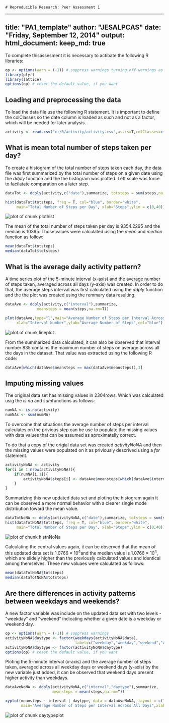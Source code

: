    # Reproducible Research: Peer Assessment 1
---
title: "PA1_template"
author: "JESALPCAS"
date: "Friday, September 12, 2014"
output:
  html_document:
    keep_md: true
---

To complete thisassesment it is necessary to actibate the following R libraries:

```r
op <- options(warn = (-1)) # suppress warnings turning off warnings as I still runing 3.0 version of R
library(plyr)
library(lattice)
options(op) # reset the default value, if you want 
```

## Loading and preprocessing the data
To load the data file use the following R statement. It is important to define the colClasses so the date column is loaded as such and not as a factor, which will be needed for later analysis.


```r
activity <- read.csv("c:/R/activity/activity.csv",as.is=T,colClasses=c("integer","Date","integer"))
```

## What is mean total number of steps taken per day?

To create a histogram of the total number of steps taken each day, the data file was first summarized by the total number of steps on a given date using the *ddply* function and the the histogram was plotted. Left scale was force to facilatate comparation on a later step.



```r
dataTot <- ddply(activity,c("date"),summarize, totsteps = sum(steps,na.rm=T))

hist(dataTot$totsteps, freq = T, col="blue", border="white",
     main="Total Number of Steps per Day", xlab="Steps",ylim = c(0,40))
```

![plot of chunk plothist](figure/plothist.png) 



The mean of the total number of steps taken per day is 9354.2295 and the median is 10395. Those values were calculated using the *mean* and *median* function as follow:


```r
mean(dataTot$totsteps)
median(dataTot$totsteps)
```

## What is the average daily activity pattern?

A time series plot of the 5-minute interval (x-axis) and the average number of steps taken, averaged across all days (y-axis) was created. In order to do that, the average steps interval was first calculated using the *ddply* function and the the plot was created using the remmary data resulting. 


```r
dataAve <- ddply(activity,c("interval"),summarize,
              meansteps = mean(steps,na.rm=T))

plot(dataAve,type="l",main="Average Number of Steps per Interval Across All Days",
     xlab="Interval Number",ylab="Average Number of Steps",col="blue")
```

![plot of chunk lineplot](figure/lineplot.png) 


From the summarized data calculated, it can also be observed that interval number 835 contains the maximum number of steps on average across all the days in the dataset. That value was extracted using the following R code:


```r
dataAve[which(dataAve$meansteps == max(dataAve$meansteps)),1]
```


## Imputing missing values



The original data set has missing values in 2304rows.  Which was calculated usig the *is.na* and *sum*functions as follows:


```r
numNA <- is.na(activity)
numNAs <- sum(numNA)
```

To overcome that situations the average number of steps per interval calculates on the privious step can be use to populate the missing values with data values that can be assumed as aproximatelly correct. 

To do that a copy of the origial data set was created *activityNoNA* and then the missing values were populated on it as priviously descrived using a *for* statement.


```r
activityNoNA <- activity
for(i in 1:nrow(activityNoNA)){
    if(numNA[i,1]){
        activityNoNA$steps[i] <- dataAve$meansteps[which(dataAve$interval == activityNoNA$interval[i])]
    }    
}
```

Summarizing this new updated data set and ploting the histogram again it can be observed a more normal behavior with a clearer single mode distribution toward the mean value.  


```r
dataTotNoNA <- ddply(activityNoNA,c("date"),summarize, totsteps = sum(steps,na.rm=T))
hist(dataTotNoNA$totsteps, freq = T, col="blue", border="white",
     main="Total Number of Steps per Day", xlab="Steps",ylim = c(0,40))
```

![plot of chunk histnNoNa](figure/histnNoNa.png) 



Calculating the central values again, it can be observed that the mean of this updated data set is 1.0766 &times; 10<sup>4</sup>and the median value is 1.0766 &times; 10<sup>4</sup>, which are slidely higher than the previously calculated values and identical among themselves. These new valuaes were calculated as follows:


```r
mean(dataTotNoNA$totsteps)
median(dataTotNoNA$totsteps)
```


## Are there differences in activity patterns between weekdays and weekends?

A new factor variable was include on the updated data set with two levels - "weekday" and "weekend" indicating whether a given date is a weekday or weekend day.


```r
op <- options(warn = (-1)) # suppress warnings 
activityNoNA$daytype <- factor(weekdays(activityNoNA$date),
                               label=c("weekday","weekday","weekend","weekend","weekday","weekday","weekday"))
activityNoNA$daytype <- factor(activityNoNA$daytype)
options(op) # reset the default value, if you want 
```

Ploting the 5-minute interval (x-axis) and the average number of steps taken, averaged across all weekday days or weekend days (y-axis) by the new variable just added, it can be observed that weekend days present higher activity than weekdays.


```r
dataAveNoNA <- ddply(activityNoNA,c("interval","daytype"),summarize,
                     meansteps = mean(steps,na.rm=T))

xyplot(meansteps ~ interval | daytype, data = dataAveNoNA, layout = c(1,2), type = "l",
       main="Average Number of Steps per Interval Across All Days",xlab="Interval",ylab="Number of Steps")
```

![plot of chunk daytypeplot](figure/daytypeplot.png) 
